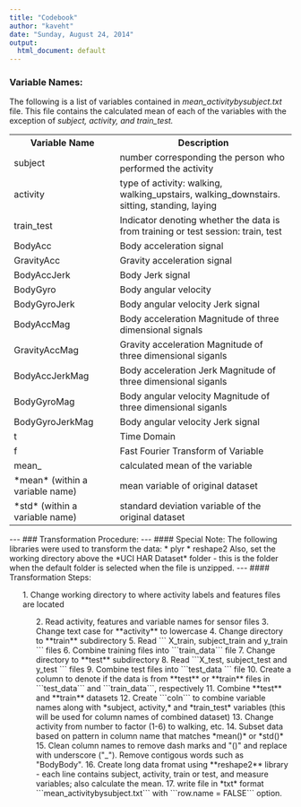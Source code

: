 ```yaml
---
title: "Codebook"
author: "kaveht"
date: "Sunday, August 24, 2014"
output:
  html_document: default
---
```

### Variable Names:
The following is a list of variables contained in *mean_activitybysubject.txt* file. This file contains the calculated mean of each of the variables with the exception of *subject, activity, and train_test.*     
<table class = "table">
<tr>
    <th>Variable Name</th> 
    <th>Description</th>
</tr>
<tr>
    <td>subject</td>
    <td>number corresponding the person who performed the activity</td>
</tr> 
<tr>
    <td>activity</td>
    <td>type of activity:  walking, walking_upstairs, walking_downstairs. sitting, standing, laying</td>
</tr>
<tr>
    <td>train_test</td>
    <td>Indicator denoting whether the data is from training or test session: train, test</td>
</tr>
<tr>
    <td>BodyAcc</td>
    <td>Body acceleration signal</td>
</tr>
<tr>
    <td>GravityAcc</td>
    <td>Gravity acceleration signal</td>
</tr>
<tr>
    <td>BodyAccJerk</td>
    <td>Body Jerk signal</td>
</tr>
<tr>
    <td>BodyGyro</td>
    <td>Body angular velocity</td>
</tr>
<tr>
    <td>BodyGyroJerk</td>
    <td>Body angular velocity Jerk signal</td>
</tr>
<tr>
    <td>BodyAccMag</td>
    <td>Body acceleration Magnitude of three dimensional signals</td>
</tr>
<tr>
    <td>GravityAccMag</td>
    <td>Gravity acceleration Magnitude of three dimensional siganls</td>
</tr>
<tr>
    <td>BodyAccJerkMag</td>
    <td>Body acceleration Jerk Magnitude of three dimensional siganls</td>
</tr>
<tr>
    <td>BodyGyroMag</td>
    <td>Body angular velocity Magnitude of three dimensional siganls</td>
</tr>
    <td>BodyGyroJerkMag</td>
    <td>Body angular velocity Jerk signal</td>
</tr>
<tr>
    <td>t</td>
    <td>Time Domain</td>
<tr>
    <td>f</td>
    <td>Fast Fourier Transform of Variable</td>
</tr>
<tr>
    <td>mean_</td>
    <td>calculated mean of the variable</td>
</tr>
<tr>
    <td>*mean* (within a variable name)</td>
    <td>mean variable of original dataset</td>
</tr>
<tr>
    <td>*std* (within a variable name)</td>
    <td>standard deviation variable of the original dataset</td>
</tr>
</table>
---
### Transformation Procedure:
---
#### Special Note:
The following libraries were used to transform the data:    
* plyr   
* reshape2    
Also, set the working directory above the *UCI HAR Dataset* folder - this is the folder when the default folder is selected when the file is unzipped.    
---
#### Transformation Steps:

<ol> 1. Change working directory to where activity labels and features files are located
<ol> 2.  Read activity, features and variable names for sensor files
3.  Change text case for **activity** to lowercase
4.  Change directory to **train** subdirectory
5.  Read ``` X_train, subject_train and y_train ``` files
6.  Combine training files into ```train_data``` file
7.  Change directory to **test** subdirectory
8.  Read ```X_test, subject_test and y_test ``` files
9.  Combine test files into ```test_data ``` file
10. Create a column to denote if the data is from **test** or **train** files in ```test_data``` and ```train_data```, respectively
11. Combine **test** and **train** datasets
12. Create ```coln``` to combine variable names along with *subject, activity,* and *train_test* variables (this will be used for column names of combined dataset)
13. Change activity from number to factor (1-6) to walking, etc.
14. Subset data based on pattern in column name that matches *mean()* or *std()*
15. Clean column names to remove dash marks and "()" and replace with underscore ("_").  Remove contigous words such as "BodyBody".
16. Create long data fromat using **reshape2** library - each line contains subject, activity, train or test, and measure variables;  also calculate the mean.
17. write file in  *txt* format ```mean_activitybysubject.txt``` with ```row.name = FALSE``` option.
